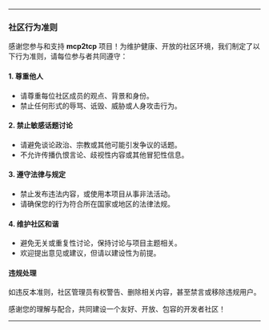 ---

### **社区行为准则**  

感谢您参与和支持 **mcp2tcp** 项目！为维护健康、开放的社区环境，我们制定了以下行为准则，请每位参与者共同遵守：  

#### **1. 尊重他人**  
- 请尊重每位社区成员的观点、背景和身份。  
- 禁止任何形式的辱骂、诋毁、威胁或人身攻击行为。  

#### **2. 禁止敏感话题讨论**  
- 请避免谈论政治、宗教或其他可能引发争议的话题。  
- 不允许传播仇恨言论、歧视性内容或其他冒犯性信息。  

#### **3. 遵守法律与规定**  
- 禁止发布违法内容，或使用本项目从事非法活动。  
- 请确保您的行为符合所在国家或地区的法律法规。  

#### **4. 维护社区和谐**  
- 避免无关或重复性讨论，保持讨论与项目主题相关。  
- 欢迎提出意见或建议，但请以建设性为前提。  

#### **违规处理**  
如违反本准则，社区管理员有权警告、删除相关内容，甚至禁言或移除违规用户。  

感谢您的理解与配合，共同建设一个友好、开放、包容的开发者社区！  

---
